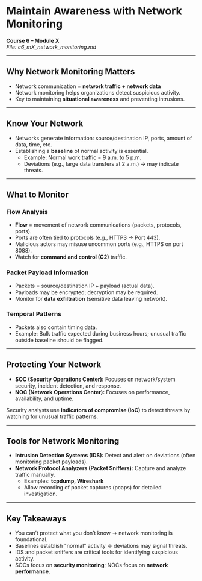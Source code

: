 # Maintain Awareness with Network Monitoring  

**Course 6 – Module X**  
_File: c6_mX_network_monitoring.md_  

---

## Why Network Monitoring Matters  
- Network communication = **network traffic + network data**  
- Network monitoring helps organizations detect suspicious activity.  
- Key to maintaining **situational awareness** and preventing intrusions.  

---

## Know Your Network  
- Networks generate information: source/destination IP, ports, amount of data, time, etc.  
- Establishing a **baseline** of normal activity is essential.  
  - Example: Normal work traffic = 9 a.m. to 5 p.m.  
  - Deviations (e.g., large data transfers at 2 a.m.) → may indicate threats.  

---

## What to Monitor  
### Flow Analysis  
- **Flow** = movement of network communications (packets, protocols, ports).  
- Ports are often tied to protocols (e.g., HTTPS → Port 443).  
- Malicious actors may misuse uncommon ports (e.g., HTTPS on port 8088).  
- Watch for **command and control (C2)** traffic.  

### Packet Payload Information  
- Packets = source/destination IP + payload (actual data).  
- Payloads may be encrypted; decryption may be required.  
- Monitor for **data exfiltration** (sensitive data leaving network).  

### Temporal Patterns  
- Packets also contain timing data.  
- Example: Bulk traffic expected during business hours; unusual traffic outside baseline should be flagged.  

---

## Protecting Your Network  
- **SOC (Security Operations Center):** Focuses on network/system security, incident detection, and response.  
- **NOC (Network Operations Center):** Focuses on performance, availability, and uptime.  

Security analysts use **indicators of compromise (IoC)** to detect threats by watching for unusual traffic patterns.  

---

## Tools for Network Monitoring  
- **Intrusion Detection Systems (IDS):** Detect and alert on deviations (often monitoring packet payloads).  
- **Network Protocol Analyzers (Packet Sniffers):** Capture and analyze traffic manually.  
  - Examples: **tcpdump, Wireshark**  
  - Allow recording of packet captures (pcaps) for detailed investigation.  

---

## Key Takeaways  
- You can’t protect what you don’t know → network monitoring is foundational.  
- Baselines establish "normal" activity → deviations may signal threats.  
- IDS and packet sniffers are critical tools for identifying suspicious activity.  
- SOCs focus on **security monitoring**; NOCs focus on **network performance**.  
